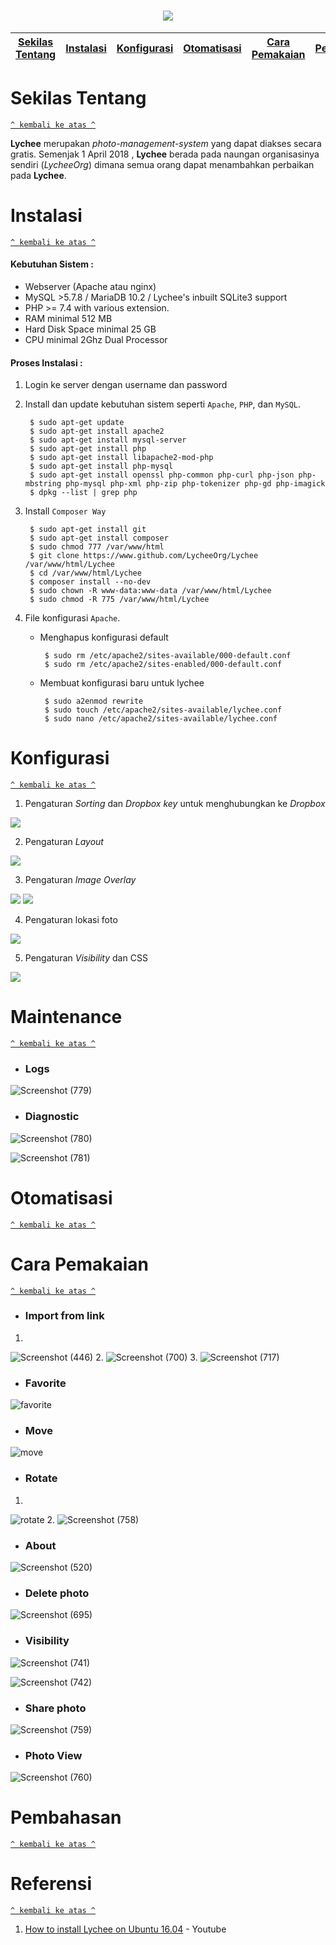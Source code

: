 <h1 align="center"><img src="https://raw.githubusercontent.com/LycheeOrg/Lychee/master/Banner.png"></h1>

[Sekilas Tentang](#sekilas-tentang) | [Instalasi](#instalasi) | [Konfigurasi](#konfigurasi) | [Otomatisasi](#otomatisasi) | [Cara Pemakaian](#cara-pemakaian) | [Pembahasan](#pembahasan) | [Referensi](#referensi)
:---:|:---:|:---:|:---:|:---:|:---:|:---:



# Sekilas Tentang
[`^ kembali ke atas ^`](#)

**Lychee** merupakan *photo-management-system* yang dapat diakses secara gratis. Semenjak 1 April 2018 , **Lychee** berada pada naungan organisasinya sendiri (*LycheeOrg*) dimana semua orang dapat menambahkan perbaikan pada **Lychee**.

# Instalasi
[`^ kembali ke atas ^`](#)

#### Kebutuhan Sistem :
- Webserver (Apache atau nginx)
- MySQL >5.7.8 / MariaDB 10.2 / Lychee's inbuilt SQLite3 support
- PHP >= 7.4 with various extension.
- RAM minimal 512 MB
- Hard Disk Space minimal 25 GB
- CPU minimal 2Ghz Dual Processor

#### Proses Instalasi :
1. Login ke server dengan username dan password

2. Install dan update kebutuhan sistem seperti `Apache`, `PHP`, dan `MySQL`.
   ```
    $ sudo apt-get update
    $ sudo apt-get install apache2
    $ sudo apt-get install mysql-server
    $ sudo apt-get install php
    $ sudo apt-get install libapache2-mod-php
    $ sudo apt-get install php-mysql
    $ sudo apt-get install openssl php-common php-curl php-json php-mbstring php-mysql php-xml php-zip php-tokenizer php-gd php-imagick
    $ dpkg --list | grep php
   ```
3. Install `Composer Way`
   ```
    $ sudo apt-get install git
    $ sudo apt-get install composer
    $ sudo chmod 777 /var/www/html
    $ git clone https://www.github.com/LycheeOrg/Lychee /var/www/html/Lychee
    $ cd /var/www/html/Lychee
    $ composer install --no-dev
    $ sudo chown -R www-data:www-data /var/www/html/Lychee
    $ sudo chmod -R 775 /var/www/html/Lychee

   ```
4. File konfigurasi `Apache`.
   - Menghapus konfigurasi default
     ```
      $ sudo rm /etc/apache2/sites-available/000-default.conf
      $ sudo rm /etc/apache2/sites-enabled/000-default.conf
     ```
   - Membuat konfigurasi baru untuk lychee
     ```
      $ sudo a2enmod rewrite
      $ sudo touch /etc/apache2/sites-available/lychee.conf
      $ sudo nano /etc/apache2/sites-available/lychee.conf
     ```
 
 


# Konfigurasi
[`^ kembali ke atas ^`](#)
1. Pengaturan *Sorting* dan *Dropbox key* untuk menghubungkan ke *Dropbox*

<img src="img/config1.png"/>

2. Pengaturan *Layout*

<img src="img/config2.png"/>

3. Pengaturan *Image Overlay*

<img src="img/config3.png"/>
<img src="img/config4.png"/>

4. Pengaturan lokasi foto

<img src="img/config5.png"/>

5. Pengaturan *Visibility* dan CSS 

<img src="img/config6.png"/>



# Maintenance
[`^ kembali ke atas ^`](#)
* ### Logs
![Screenshot (779)](https://user-images.githubusercontent.com/48718969/111182496-89257000-85e1-11eb-9167-77f697157ded.png)
* ### Diagnostic
![Screenshot (780)](https://user-images.githubusercontent.com/48718969/111182608-a65a3e80-85e1-11eb-83c3-8ade044804cc.png)

![Screenshot (781)](https://user-images.githubusercontent.com/48718969/111182629-ac501f80-85e1-11eb-9a5b-85f81c26183f.png)



# Otomatisasi
[`^ kembali ke atas ^`](#)




# Cara Pemakaian
[`^ kembali ke atas ^`](#)
* ### Import from link 
1. 
![Screenshot (446)](https://user-images.githubusercontent.com/48718969/111315843-589f0e00-8695-11eb-845f-fe30ab56c0f5.png)
2. 
![Screenshot (700)](https://user-images.githubusercontent.com/48718969/111315899-63f23980-8695-11eb-9de6-f549a31d9374.png)
3. 
![Screenshot (717)](https://user-images.githubusercontent.com/48718969/111315994-77050980-8695-11eb-8cfe-d5095e30531f.png)
* ### Favorite
![favorite](https://user-images.githubusercontent.com/48718969/111183599-a870cd00-85e2-11eb-8822-452ccb1ca2bb.JPG)
* ### Move 
![move](https://user-images.githubusercontent.com/48718969/111183671-bd4d6080-85e2-11eb-92e2-57f9934f7bf2.png)
* ### Rotate
1.
![rotate](https://user-images.githubusercontent.com/48718969/111183805-e3730080-85e2-11eb-9f47-be64b83137a9.JPG)
2. 
![Screenshot (758)](https://user-images.githubusercontent.com/48718969/111311135-6e5e0480-8690-11eb-8a91-06f5e546ce34.png)
* ### About
![Screenshot (520)](https://user-images.githubusercontent.com/48718969/111316308-bc293b80-8695-11eb-8c5e-4db20f77ec9b.png)
* ### Delete photo
![Screenshot (695)](https://user-images.githubusercontent.com/48718969/111316511-e975e980-8695-11eb-89be-b7388b63a433.png)
* ### Visibility
![Screenshot (741)](https://user-images.githubusercontent.com/48718969/111317107-6c973f80-8696-11eb-9291-76e0607068a1.png)

![Screenshot (742)](https://user-images.githubusercontent.com/48718969/111317140-71f48a00-8696-11eb-92ca-9008cd8e3a59.png)
* ### Share photo
![Screenshot (759)](https://user-images.githubusercontent.com/48718969/111317338-a405ec00-8696-11eb-8327-b507faf8b1c3.png)
* ### Photo View 
![Screenshot (760)](https://user-images.githubusercontent.com/48718969/111317764-06f78300-8697-11eb-884f-6637446e2603.png)







# Pembahasan
[`^ kembali ke atas ^`](#)



# Referensi
[`^ kembali ke atas ^`](#)


1. [How to install Lychee on Ubuntu 16.04](https://www.youtube.com/watch?v=MpkJCrRfVCQ) - Youtube
